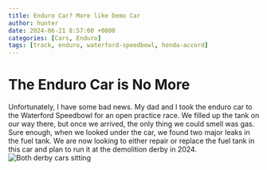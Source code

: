 ```yaml
---
title: Enduro Car? More like Demo Car
author: hunter
date: 2024-06-21 8:57:00 +0800
categories: [Cars, Enduro]
tags: [track, enduro, waterford-speedbowl, honda-accord]
---
```


# The Enduro Car is No More
Unfortunately, I have some bad news. My dad and I took the enduro car to the Waterford Speedbowl for an open practice race. We filled up the tank on our way there, but once we arrived, the only thing we could smell was gas. Sure enough, when we looked under the car, we found two major leaks in the fuel tank. We are now looking to either repair or replace the fuel tank in this car and plan to run it at the demolition derby in 2024.
![Both derby cars sitting](assets/img/image_2024-06-23_004522188.png)
